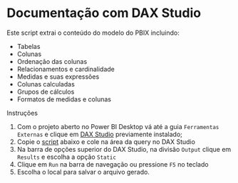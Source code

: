 # Documentação com DAX Studio
Este script extrai o conteúdo do modelo do PBIX incluindo:

- Tabelas
- Colunas
- Ordenação das colunas
- Relacionamentos e cardinalidade
- Medidas e suas expressões
- Colunas calculadas
- Grupos de cálculos
- Formatos de medidas e colunas

Instruções 
1. Com o projeto aberto no Power BI Desktop vá até a guia `Ferramentas Externas` e clique em [DAX Studio](https://daxstudio.org/) previamente instalado;
2. Copie o [script](extrai-modelo-dax-studio.dax) abaixo e cole na área da query no DAX Studio
3. Na barra de opções superior do DAX Studio, na divisão `Output` clique em `Results` e escolha a opção `Static`
4. Clique em `Run` na barra de navegação ou pressione `F5` no teclado
5. Escolha o local para salvar o arquivo gerado.
